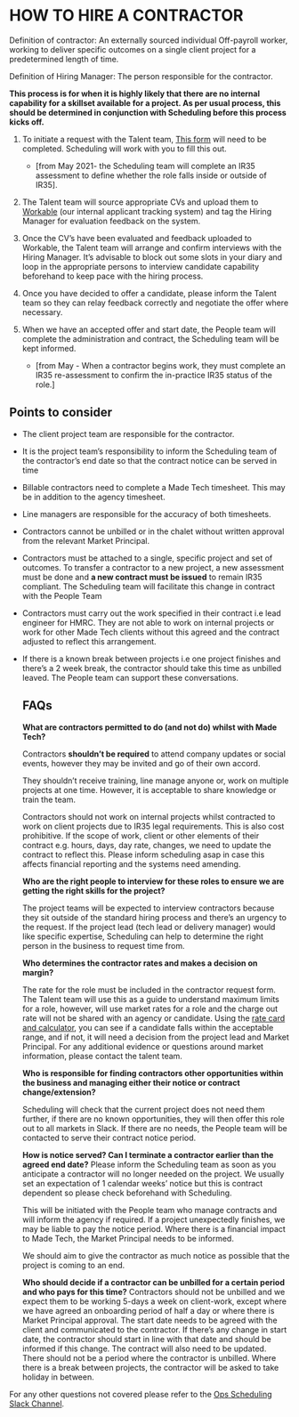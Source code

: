 # HOW TO HIRE A CONTRACTOR

Definition of contractor: An externally sourced individual Off-payroll worker, working to deliver specific outcomes on a single client project for a predetermined length of time.

Definition of Hiring Manager: The person responsible for the contractor. 

**This process is for when it is highly likely that there are no internal capability for a skillset available for a project. As per usual process, this should be determined in conjunction with Scheduling before this process kicks off.** 

1. To initiate a request with the Talent team, [This form](https://docs.google.com/forms/d/1HgIwXsW80r2RIpD0T4Oj6nHXsjOvoRF41CuJ9mHY4X0/edit) will need to be completed. Scheduling will work with you to fill this out. 
   * [from May 2021- the Scheduling team will complete an IR35 assessment to define whether the role falls inside or outside of IR35].

2. The Talent team will source appropriate CVs and upload them to [Workable](https://made-tech.workable.com/backend) (our internal applicant tracking system) and tag the Hiring Manager for evaluation feedback on the system. 
3. Once the CV’s have been evaluated and feedback uploaded to Workable, the Talent team will arrange and confirm interviews with the Hiring Manager. It’s advisable to block out some slots in your diary and loop in the appropriate persons to interview candidate capability beforehand to keep pace with the hiring process. 
4. Once you have decided to offer a candidate, please inform the Talent team so they can relay feedback correctly and negotiate the offer where necessary. 
5. When we have an accepted offer and start date, the People team will complete the administration and contract, the Scheduling team will be kept informed. 
   * [from May - When a contractor begins work, they must complete an IR35 re-assessment to confirm the in-practice IR35 status of the role.]

## Points to consider

* The client project team are responsible for the contractor. 

* It is the project team’s responsibility to inform the Scheduling team of the contractor’s end date so that the contract notice can be served in time

* Billable contractors need to complete a Made Tech timesheet. This may be in addition to the agency timesheet. 

* Line managers are responsible for the accuracy of both timesheets.

* Contractors cannot be unbilled or in the chalet without written approval from the relevant Market Principal.

* Contractors must be attached to a single, specific project and set of outcomes. To transfer a contractor to a new project, a new assessment must be done and **a new contract must be issued** to remain IR35 compliant. The Scheduling team will facilitate this change in contract with the People Team

* Contractors must carry out the work specified in their contract i.e lead engineer for HMRC. They are not able to work on internal projects or work for other Made Tech clients without this agreed and the contract adjusted to reflect this arrangement.

* If there is a known break between projects i.e one project finishes and there’s a 2 week break, the contractor should take this time as unbilled leaved. The People team can support these conversations.

  ## FAQs

  **What are contractors permitted to do (and not do) whilst with Made Tech?**

  Contractors **shouldn’t be required** to attend company updates or social events, however they may be invited and go of their own accord. 

  They shouldn’t receive training, line manage anyone or, work on multiple projects at one time. However, it is acceptable to share knowledge or train the team. 

  Contractors should not work on internal projects whilst contracted to work on client projects due to IR35 legal requirements. This is also cost prohibitive. If the scope of work, client or other elements of their contract e.g. hours, days, day rate, changes, we need to update the contract to reflect this. Please inform scheduling asap in case this affects financial reporting and the systems need amending. 

  

  **Who are the right people to interview for these roles to ensure we are getting the right skills for the project?** 

  The project teams will be expected to interview contractors because they sit outside of the standard hiring process and there’s an urgency to the request. If the project lead (tech lead or delivery manager) would like specific expertise, Scheduling can help to determine the right person in the business to request time from. 

  

  **Who determines the contractor rates and makes a decision on margin?** 

  The rate for the role must be included in the contractor request form. The Talent team will use this as a guide to understand maximum limits for a role, however, will use market rates for a role and the charge out rate will not be shared with an agency or candidate. 
  Using the [rate card and calculator](https://docs.google.com/spreadsheets/d/11LkRvm5gGnSeAxp_3i1H-_jlfWWpqXEM3Xz5SLAeVRE/edit#gid=368177954), you can see if a candidate falls within the acceptable range, and if not, it will need a decision from the project lead and Market Principal. For any additional evidence or questions around market information, please contact the talent team.  

  

  **Who is responsible for finding contractors other opportunities within the business and managing either their notice or contract change/extension?**

   Scheduling will check that the current project does not need them further, if there are no known opportunities, they will then offer this role out to all markets in Slack. If there are no needs, the People team will be contacted to serve their contract notice period.

  **How is notice served? Can I terminate a contractor earlier than the agreed end date?** 
  Please inform the Scheduling team as soon as you anticipate a contractor will no longer needed on the project. We usually set an expectation of 1 calendar weeks’ notice but this is contract dependent so please check beforehand with Scheduling. 

  This will be initiated with the People team who manage contracts and will inform the agency if required. 
  If a project unexpectedly finishes, we may be liable to pay the notice period. Where there is a financial impact to Made Tech, the Market Principal needs to be informed. 

  We should aim to give the contractor as much notice as possible that the project is coming to an end. 

  

  **Who should decide if a contractor can be unbilled for a certain period and who pays for this time?** Contractors should not be unbilled and we expect them to be working 5-days a week on client-work, except where we have agreed an onboarding period of half a day or where there is Market Principal approval. The start date needs to be agreed with the client and communicated to the contractor. If there’s any change in start date, the contractor should start in line with that date and should be informed if this change. The contract will also need to be updated. There should not be a period where the contractor is unbilled. Where there is a break between projects, the contractor will be asked to take holiday in between. 



For any other questions not covered please refer to the [Ops Scheduling Slack Channel](https://madetechteam.slack.com/archives/CFCSJJVML). 
